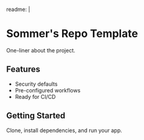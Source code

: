 readme: |
  # Sommer's Repo Template
  One-liner about the project.

  ## Features
  - Security defaults
  - Pre-configured workflows
  - Ready for CI/CD

  ## Getting Started
  Clone, install dependencies, and run your app.
